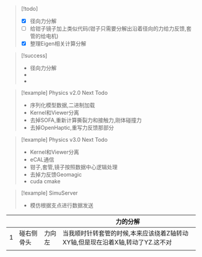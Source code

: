 
>[!todo]
>- [x] 径向力分解
>- [ ] 给钳子镜子加上类似代码(钳子只需要分解出沿着径向的力给力反馈,套管的给电机)
>- [x] 整理Eigen相关计算分解

>[!success]
>- 径向力分解
>-
>-

>[!example] Physics v2.0 Next Todo
>- 序列化模型数据,二进制加载
>- Kernel和Viewer分离
>- 去掉SOFA,重新计算撕裂力和接触力,刚体碰撞力
>- 去掉OpenHaptic,重写力反馈那部分

>[!example] Physics v3.0 Next Todo
>- Kernel和Viewer分离
>- eCAL通信
>- 钳子,套管,镜子按照数据中心逻辑处理
>- 去掉力反馈Geomagic
>- cuda cmake

>[!example] SimuServer
>- 模仿根据支点进行数据发送

|  |  |  | 力的分解 |
| ---- | ---- | ---- | ---- |
| 1 | 碰右侧骨头 | 力向左 | 当我顺时针转套管的时候,本来应该绕着Z轴转动XY轴,但是现在沿着X轴,转动了YZ.这不对 |
|  |  |  |  |
